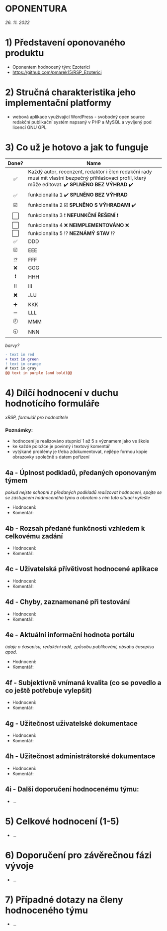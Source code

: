 # __OPONENTURA__

_26. 11. 2022_

# 1) Představení oponovaného produktu

  * Oponentem hodnocený tým: Ezoterici
  * https://github.com/pmarek15/RSP_Ezoterici

# 2) Stručná charakteristika jeho implementační platformy

  * webová aplikace využívající WordPress - svobodný open source redakční publikační systém napsaný v PHP a MySQL a vyvíjený pod licencí GNU GPL

# 3) Co už je hotovo a jak to funguje


Done? | Name
:---:| ---
:white_check_mark: | Každý autor, recenzent, redaktor i člen redakční rady musí mít vlastní bezpečný přihlašovací profil, který může editovat. :heavy_check_mark: **SPLNĚNO BEZ VÝHRAD** :heavy_check_mark:
:white_check_mark: | funkcionalita 1 :heavy_check_mark: **SPLNĚNO BEZ VÝHRAD** 
:ballot_box_with_check: | funkcionalita 2 :ballot_box_with_check: **SPLNĚNO S VÝHRADAMI** :heavy_check_mark:
:white_large_square:| funkcionalita 3 :heavy_exclamation_mark: **NEFUNKČNÍ ŘEŠENÍ** :heavy_exclamation_mark: 
:white_large_square:| funkcionalita 4 :x: **NEIMPLEMENTOVÁNO** :x:
:white_large_square:| funkcionalita 5 :interrobang: **NEZNÁMÝ STAV** :interrobang:
:white_check_mark:| DDD
:ballot_box_with_check: | EEE
:interrobang: | FFF
:x: | GGG
:heavy_exclamation_mark: | HHH
:bangbang: | III
:heavy_multiplication_x: | JJJ
:heavy_plus_sign: | KKK
:heavy_minus_sign: | LLL
:clock9: | MMM
:clock930: | NNN


_barvy?_

```diff
- text in red
+ text in green
! text in orange
# text in gray
@@ text in purple (and bold)@@
```

# 4) Dílčí hodnocení v duchu hodnotícího formuláře

_xRSP, formulář pro hodnotitele_

### Poznámky:

  * hodnocení je realizováno stupnicí 1 až 5 s významem jako ve škole
  * ke každé položce je povinný i textový komentář
  * vytýkané problémy je třeba zdokumentovat, nejlépe formou kopie obrazovky společně s datem pořízení


## 4a - Úplnost podkladů, předaných oponovaným týmem
_pokud nejste schopni z předaných podkladů realizovat hodnocení, spojte se se zástupcem hodnoceného týmu a obratem s ním tuto situaci vyřešte_

  * Hodnocení:
  * Komentář:


## 4b - Rozsah předané funkčnosti vzhledem k celkovému zadání

  * Hodnocení:
  * Komentář:


## 4c - Uživatelská přívětivost hodnocené aplikace

  * Hodnocení:
  * Komentář:


## 4d - Chyby, zaznamenané při testování

  * Hodnocení:
  * Komentář:


## 4e - Aktuální informační hodnota portálu

_údaje o časopisu, redakční radě, způsobu publikování, obsahu časopisu apod._

  * Hodnocení:
  * Komentář:


## 4f - Subjektivně vnímaná kvalita (co se povedlo a co ještě potřebuje vylepšit)
  * Hodnocení:
  * Komentář:


## 4g - Užitečnost uživatelské dokumentace
  * Hodnocení:
  * Komentář:


## 4h - Užitečnost administrátorské dokumentace
  * Hodnocení:
  * Komentář:


## 4i - Další doporučení hodnocenému týmu:
  * ...

# 5) Celkové hodnocení (1-5)
  * ...

# 6) Doporučení pro závěrečnou fázi vývoje
  * ...

# 7) Případné dotazy na členy hodnoceného týmu
  * ...